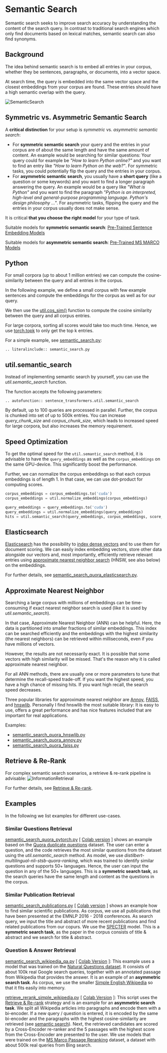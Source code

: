# Semantic Search
Semantic search seeks to improve search accuracy by understanding the content of the search query. In contrast to traditional search engines which only find documents based on lexical matches, semantic search can also find synonyms.


## Background
The idea behind semantic search is to embed all entries in your corpus, whether they be sentences, paragraphs, or documents, into a vector space. 

At search time, the query is embedded into the same vector space and the closest embeddings from your corpus are found. These entries should have a high semantic overlap with the query.

![SemanticSearch](https://raw.githubusercontent.com/UKPLab/sentence-transformers/master/docs/img/SemanticSearch.png) 


## Symmetric vs. Asymmetric Semantic Search

A **critical distinction** for your setup is *symmetric* vs. *asymmetric semantic search*:
- For **symmetric semantic search** your query and the entries in your corpus are of about the same length and have the same amount of content. An example would be searching for similar questions: Your query could for example be *"How to learn Python online?"* and you want to find an entry like *"How to learn Python on the web?"*. For symmetric tasks, you could potentially flip the query and the entries in your corpus.
- For **asymmetric semantic search**, you usually have a **short query** (like a question or some keywords) and you want to find a longer paragraph answering the query. An example would be a query like *"What is Python"* and you want to find the paragraph *"Python is an interpreted, high-level and general-purpose programming language. Python's design philosophy ..."*. For asymmetric tasks, flipping the query and the entries in your corpus usually does not make sense.

It is critical **that you choose the right model** for your type of task.

Suitable models for **symmetric semantic search**: [Pre-Trained Sentence Embedding Models](https://www.sbert.net/docs/pretrained_models.html#sentence-embedding-models)


Suitable models for **asymmetric semantic search**: [Pre-Trained MS MARCO Models](https://www.sbert.net/docs/pretrained-models/msmarco-v3.html)



## Python

For small corpora (up to about 1 million entries) we can compute the cosine-similarity between the query and all entries in the corpus.

In the following example, we define a small corpus with few example sentences and compute the embeddings for the corpus as well as for our query.

We then use the [util.cos_sim()](../../../docs/usage/semantic_textual_similarity.md) function to compute the cosine similarity between the query and all corpus entries.

For large corpora, sorting all scores would take too much time. Hence, we use [torch.topk](https://pytorch.org/docs/stable/generated/torch.topk.html) to only get the top k entries.

For a simple example, see [semantic_search.py](semantic_search.py):

```eval_rst
.. literalinclude:: semantic_search.py
```


## util.semantic_search

Instead of implementing semantic search by yourself, you can use the *util.semantic_search* function.

The function accepts the following parameters:

```eval_rst
.. autofunction:: sentence_transformers.util.semantic_search
```

By default, up to 100 queries are processed in parallel. Further, the corpus is chunked into set of up to 500k entries. You can increase *query_chunk_size* and *corpus_chunk_size*, which leads to increased speed for large corpora, but also increases the memory requirement.

## Speed Optimization
To get the optimal speed for the `util.semantic_search` method, it is advisable to have the `query_embeddings` as well as the `corpus_embeddings` on the same GPU-device. This significantly boost the performance.

Further, we can normalize the corpus embeddings so that each corpus embeddings is of length 1. In that case, we can use dot-product for computing scores.
```python
corpus_embeddings = corpus_embeddings.to('cuda')
corpus_embeddings = util.normalize_embeddings(corpus_embeddings)

query_embeddings = query_embeddings.to('cuda')
query_embeddings = util.normalize_embeddings(query_embeddings)
hits = util.semantic_search(query_embeddings, corpus_embeddings, score_function=util.dot_score)
```




## Elasticsearch
[Elasticsearch](https://www.elastic.co/elasticsearch/) has the possibility to [index dense vectors](https://www.elastic.co/what-is/vector-search) and to use them for document scoring. We can easily index embedding vectors, store other data alongside our vectors and, most importantly, efficiently retrieve relevant entries using [approximate nearest neighbor search](https://www.elastic.co/blog/introducing-approximate-nearest-neighbor-search-in-elasticsearch-8-0) (HNSW, see also below) on the embeddings.

For further details, see [semantic_search_quora_elasticsearch.py](semantic_search_quora_elasticsearch.py).


## Approximate Nearest Neighbor
Searching a large corpus with millions of embeddings can be time-consuming if exact nearest neighbor search is used (like it is used by *util.semantic_search*).

In that case, Approximate Nearest Neighbor (ANN) can be helpful. Here, the data is partitioned into smaller fractions of similar embeddings. This index can be searched efficiently and the embeddings with the highest similarity (the nearest neighbors) can be retrieved within milliseconds, even if you have millions of vectors.

However, the results are not necessarily exact. It is possible that some vectors with high similarity will be missed. That's the reason why it is called approximate nearest neighbor.

For all ANN methods, there are usually one or more parameters to tune that determine the recall-speed trade-off. If you want the highest speed, you have a high chance of missing hits. If you want high recall, the search speed decreases.

Three popular libraries for approximate nearest neighbor are [Annoy](https://github.com/spotify/annoy), [FAISS](https://github.com/facebookresearch/faiss), and [hnswlib](https://github.com/nmslib/hnswlib/). Personally I find hnswlib the most suitable library: It is easy to use, offers a great performance and has nice features included that are important for real applications.

Examples:
- [semantic_search_quora_hnswlib.py](semantic_search_quora_hnswlib.py)
- [semantic_search_quora_annoy.py](semantic_search_quora_annoy.py)
- [semantic_search_quora_faiss.py](semantic_search_quora_faiss.py)

## Retrieve & Re-Rank
For complex semantic search scenarios, a retrieve & re-rank pipeline is advisable:
![InformationRetrieval](https://raw.githubusercontent.com/UKPLab/sentence-transformers/master/docs/img/InformationRetrieval.png)

For further details, see [Retrieve & Re-rank](../retrieve_rerank/README.md).

## Examples

In the following we list examples for different use-cases.

### Similar Questions Retrieval
[semantic_search_quora_pytorch.py](semantic_search_quora_pytorch.py) [ [Colab version](https://colab.research.google.com/drive/12cn5Oo0v3HfQQ8Tv6-ukgxXSmT3zl35A?usp=sharing) ] shows an example based on the [Quora duplicate questions](https://www.quora.com/q/quoradata/First-Quora-Dataset-Release-Question-Pairs) dataset. The user can enter a question, and the code retrieves the most similar questions from the dataset using the *util.semantic_search* method. As model, we use *distilbert-multilingual-nli-stsb-quora-ranking*, which was trained to identify similar questions and supports 50+ languages. Hence, the user can input the question in any of the 50+ languages. This is a **symmetric search task**, as the search queries have the same length and content as the questions in the corpus.

### Similar Publication Retrieval
[semantic_search_publications.py](semantic_search_publications.py) [ [Colab version](https://colab.research.google.com/drive/12hfBveGHRsxhPIUMmJYrll2lFU4fOX06?usp=sharing) ] shows an example how to find similar scientific publications. As corpus, we use all publications that have been presented at the EMNLP 2016 - 2018 conferences. As search query, we input the title and abstract of more recent publications and find related publications from our copurs. We use the [SPECTER](https://arxiv.org/abs/2004.07180) model. This is a **symmetric search task**, as the paper in the corpus consists of title & abstract and we search for title & abstract.

### Question & Answer Retrieval
[semantic_search_wikipedia_qa.py](semantic_search_wikipedia_qa.py) [ [Colab Version](https://colab.research.google.com/drive/11GunvCqJuebfeTlgbJWkIMT0xJH6PWF1?usp=sharing) ]: This example uses a model that was trained on the [Natural Questions dataset](https://ai.google.com/research/NaturalQuestions/). It consists of about 100k real Google search queries, together with an annotated passage from Wikipedia that provides the answer. It is an example of an **asymmetric search task**. As corpus, we use the smaller [Simple English Wikipedia](https://simple.wikipedia.org/wiki/Main_Page) so that it fits easily into memory.

[retrieve_rerank_simple_wikipedia.py](../retrieve_rerank/retrieve_rerank_simple_wikipedia.py) [ [Colab Version](https://colab.research.google.com/github/UKPLab/sentence-transformers/blob/master/examples/applications/retrieve_rerank/retrieve_rerank_simple_wikipedia.ipynb) ]: This script uses the [Retrieve & Re-rank](../retrieve_rerank/README.md) strategy and is an example for an **asymmetric search task**. We split all Wikipedia articles into paragraphs and encode them with a bi-encoder. If a new query / question is entered, it is encoded by the same bi-encoder and the paragraphs with the highest cosine-similarity are retrieved (see [semantic search](../semantic-search/README.md)). Next, the retrieved candidates are scored by a Cross-Encoder re-ranker and the 5 passages with the highest score from the Cross-Encoder are presented to the user. We use models that were trained on the [MS Marco Passage Reranking](https://github.com/microsoft/MSMARCO-Passage-Ranking/) dataset, a dataset with about 500k real queries from Bing search.
